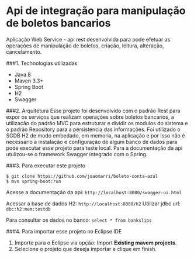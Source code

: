 Api de integração para manipulação de boletos bancarios
=========================================================
Aplicação Web Service - api rest desenvolvida para pode efetuar as operações de manipulação de boletos, criação, leitura, alteração, cancelamento.

###1. Technologias utilizadas
* Java 8
* Maven 3.3+
* Spring Boot 
* H2
* Swagger

###2. Arquitetura
Esse projeto foi desenvolvido com o padrão Rest para expor os serviços que realizam operações sobre boletos bancarios, a utilização do padrão MVC para estruturar e dividir os modulos do sistema e o padrão Repository para a persistencia das informações.
Foi utilizado o SGDB H2 de modo embedado, em memoria, na aplicação e por isso não é necessario a instalação e configuração de algum banco de dados para pode executar esse projeto para teste local.
Para a documentação da api utulizou-se o framework Swagger integrado com o Spring. 

###3. Para executar este projeto
```shell
$ git clone https://github.com/joaomarri/boleto-conta-azul
$ mvn spring-boot:run
```
Acesse a documentação da api: ```http://localhost:8080/swagger-ui.html```

Acessar a base de dados H2: ```http://localhost:8080/h2```
Utilizar jdbc url: ```dbc:h2:mem:testdb```

Para consultar os dados no banco: ```select * from bankslips```

###4. Para importar esse projeto no Eclipse IDE
1. Importe para o Eclipse via opção: Import **Existing mavem projects**.
3. Selecione o projeto que deseja importar e clique em finish.

